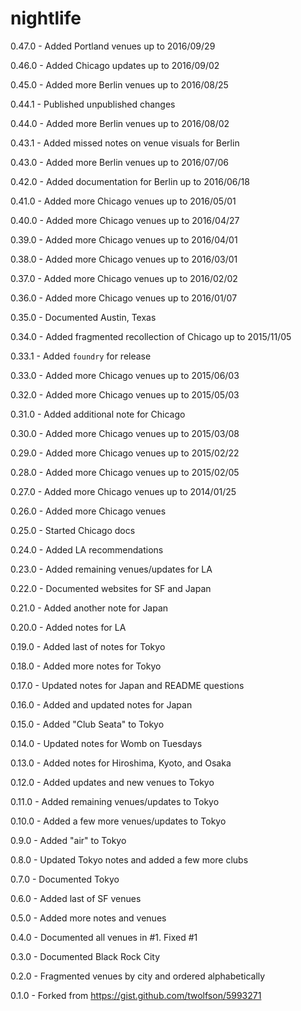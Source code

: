 # nightlife
0.47.0 - Added Portland venues up to 2016/09/29

0.46.0 - Added Chicago updates up to 2016/09/02

0.45.0 - Added more Berlin venues up to 2016/08/25

0.44.1 - Published unpublished changes

0.44.0 - Added more Berlin venues up to 2016/08/02

0.43.1 - Added missed notes on venue visuals for Berlin

0.43.0 - Added more Berlin venues up to 2016/07/06

0.42.0 - Added documentation for Berlin up to 2016/06/18

0.41.0 - Added more Chicago venues up to 2016/05/01

0.40.0 - Added more Chicago venues up to 2016/04/27

0.39.0 - Added more Chicago venues up to 2016/04/01

0.38.0 - Added more Chicago venues up to 2016/03/01

0.37.0 - Added more Chicago venues up to 2016/02/02

0.36.0 - Added more Chicago venues up to 2016/01/07

0.35.0 - Documented Austin, Texas

0.34.0 - Added fragmented recollection of Chicago up to 2015/11/05

0.33.1 - Added `foundry` for release

0.33.0 - Added more Chicago venues up to 2015/06/03

0.32.0 - Added more Chicago venues up to 2015/05/03

0.31.0 - Added additional note for Chicago

0.30.0 - Added more Chicago venues up to 2015/03/08

0.29.0 - Added more Chicago venues up to 2015/02/22

0.28.0 - Added more Chicago venues up to 2015/02/05

0.27.0 - Added more Chicago venues up to 2014/01/25

0.26.0 - Added more Chicago venues

0.25.0 - Started Chicago docs

0.24.0 - Added LA recommendations

0.23.0 - Added remaining venues/updates for LA

0.22.0 - Documented websites for SF and Japan

0.21.0 - Added another note for Japan

0.20.0 - Added notes for LA

0.19.0 - Added last of notes for Tokyo

0.18.0 - Added more notes for Tokyo

0.17.0 - Updated notes for Japan and README questions

0.16.0 - Added and updated notes for Japan

0.15.0 - Added "Club Seata" to Tokyo

0.14.0 - Updated notes for Womb on Tuesdays

0.13.0 - Added notes for Hiroshima, Kyoto, and Osaka

0.12.0 - Added updates and new venues to Tokyo

0.11.0 - Added remaining venues/updates to Tokyo

0.10.0 - Added a few more venues/updates to Tokyo

0.9.0 - Added "air" to Tokyo

0.8.0 - Updated Tokyo notes and added a few more clubs

0.7.0 - Documented Tokyo

0.6.0 - Added last of SF venues

0.5.0 - Added more notes and venues

0.4.0 - Documented all venues in #1. Fixed #1

0.3.0 - Documented Black Rock City

0.2.0 - Fragmented venues by city and ordered alphabetically

0.1.0 - Forked from https://gist.github.com/twolfson/5993271
